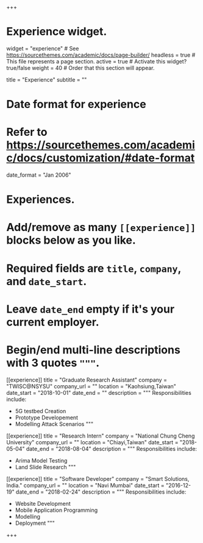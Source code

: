 +++
# Experience widget.
widget = "experience"  # See https://sourcethemes.com/academic/docs/page-builder/
headless = true  # This file represents a page section.
active = true  # Activate this widget? true/false
weight = 40  # Order that this section will appear.

title = "Experience"
subtitle = ""

# Date format for experience
#   Refer to https://sourcethemes.com/academic/docs/customization/#date-format
date_format = "Jan 2006"

# Experiences.
#   Add/remove as many `[[experience]]` blocks below as you like.
#   Required fields are `title`, `company`, and `date_start`.
#   Leave `date_end` empty if it's your current employer.
#   Begin/end multi-line descriptions with 3 quotes `"""`.

[[experience]]
  title = "Graduate Research Assistant"
  company = "TWISC@NSYSU"
  company_url = ""
  location = "Kaohsiung,Taiwan"
  date_start = "2018-10-01"
  date_end = ""
  description = """
  Responsibilities include:
  * 5G testbed Creation
  * Prototype Developement
  * Modelling Attack Scenarios
  """

[[experience]]
  title = "Research Intern"
  company = "National Chung Cheng University"
  company_url = ""
  location = "Chiayi,Taiwan"
  date_start = "2018-05-04"
  date_end = "2018-08-04"
  description = """
  Responsibilities include:
  * Arima Model Testing
  * Land Slide Research
  """

[[experience]]
  title = "Software Developer"
  company = "Smart Solutions, India."
  company_url = ""
  location = "Navi Mumbai"
  date_start = "2016-12-19"
  date_end = "2018-02-24"
  description = """
  Responsibilities include:
  * Website Development
  * Mobile Application Programming
  * Modelling
  * Deployment
  """

+++
